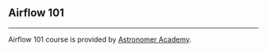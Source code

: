## Airflow 101


-----------


Airflow 101 course is provided by [Astronomer Academy](https://academy.astronomer.io/). 